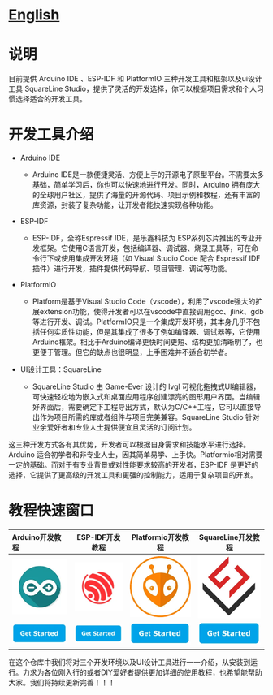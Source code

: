 # [English](README.md)
# 说明
目前提供 Arduino IDE 、ESP-IDF 和 PlatformIO 三种开发工具和框架以及ui设计工具 SquareLine Studio，提供了灵活的开发选择，你可以根据项目需求和个人习惯选择适合的开发工具。

# 开发工具介绍
	
* Arduino IDE

  * Arduino IDE是一款便捷灵活、方便上手的开源电子原型平台。不需要太多基础，简单学习后，你也可以快速地进行开发。同时，Arduino 拥有庞大的全球用户社区，提供了海量的开源代码、项目示例和教程，还有丰富的库资源，封装了复杂功能，让开发者能快速实现各种功能。

* ESP-IDF

  * ESP-IDF，全称Espressif IDE，是乐鑫科技为 ESP系列芯片推出的专业开发框架。它使用C语言开发，包括编译器、调试器、烧录工具等，可在命令行下或使用集成开发环境（如 Visual Studio Code 配合 Espressif IDF 插件）进行开发，插件提供代码导航、项目管理、调试等功能。

* PlatformIO

  * Platform是基于Visual Studio Code（vscode），利用了vscode强大的扩展extension功能，使得开发者可以在vscode中直接调用gcc、jlink、gdb等进行开发、调试。PlatformIO只是一个集成开发环境，其本身几乎不包括任何实质性功能，但是其集成了很多了例如编译器、调试器等，它使用Arduino框架。相比于Arduino编译更快时间更短、结构更加清晰明了，也更便于管理。但它的缺点也很明显，上手困难并不适合初学者。

* UI设计工具：SquareLine
  * SquareLine Studio 由 Game-Ever 设计的 lvgl 可视化拖拽式UI编辑器，可快速轻松地为嵌入式和桌面应用程序创建漂亮的图形用户界面。当编辑好界面后，需要确定下工程导出方式，默认为C/C++工程，它可以直接导出作为项目所需的库或者组件与项目完美兼容。SquareLine Studio 针对业余爱好者和专业人士提供便宜且灵活的订阅计划。

这三种开发方式各有其优势，开发者可以根据自身需求和技能水平进行选择。Arduino 适合初学者和非专业人士，因其简单易学、上手快。Platformio相对需要一定的基础。而对于有专业背景或对性能要求较高的开发者，ESP-IDF 是更好的选择，它提供了更高级的开发工具和更强的控制能力，适用于复杂项目的开发。

# 教程快速窗口

| Arduino开发教程|ESP-IDF开发教程|Platformio开发教程|SquareLine开发教程|
| :------------ |:---------------:|:--------:|:-------------:|
|![](img/Arduino.webp) |![](img/ESP-IDF-Logo.webp) |![](img/PlatformIO-Logo.png) |![](img/SquareLineStudio-Logo.webp) |
| [![](img/GetStarted.webp)]() | [![](img/GetStarted.webp)]() | [![](img/GetStarted.webp)]() | [![](img/GetStarted.webp)]() |

在这个仓库中我们将对三个开发环境以及UI设计工具进行一一介绍，从安装到运行。力求为各位刚入行的或者DIY爱好者提供更加详细的使用教程，也希望能帮助大家。我们将持续更新完善！！！

